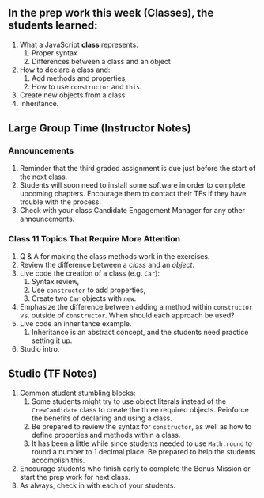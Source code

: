 ## In the prep work this week (Classes), the students learned:

1. What a JavaScript **class** represents.
   1. Proper syntax
   1. Differences between a class and an object
1. How to declare a class and:
   1. Add methods and properties,
   1. How to use ``constructor`` and ``this``.
1. Create new objects from a class.
1. Inheritance.

## Large Group Time (Instructor Notes)

### Announcements

1. Reminder that the third graded assignment is due just before the start of the next class.
1. Students will soon need to install some software in order to complete upcoming chapters. Encourage them to contact their TFs if they have trouble with the process.
1. Check with your class Candidate Engagement Manager for any other announcements.

### Class 11 Topics That Require More Attention

1. Q & A for making the class methods work in the exercises.
1. Review the difference between a *class* and an *object*.
1. Live code the creation of a class (e.g. ``Car``):
   1. Syntax review,
   1. Use ``constructor`` to add properties,
   1. Create two ``Car`` objects with ``new``.
1. Emphasize the difference between adding a method within ``constructor`` vs. outside of ``constructor``. When should each approach be used?
1. Live code an inheritance example.
   1. Inheritance is an abstract concept, and the students need practice setting it up.
1. Studio intro.

## Studio (TF Notes)

1. Common student stumbling blocks:
   1. Some students might try to use object literals instead of the ``CrewCandidate`` class to create the three required objects. Reinforce the benefits of declaring and using a class.
   1. Be prepared to review the syntax for ``constructor``, as well as how to define properties and methods within a class.
   1. It has been a little while since students needed to use ``Math.round`` to round a number to 1 decimal place. Be prepared to help the students accomplish this.
1. Encourage students who finish early to complete the Bonus Mission or start the prep work for next class.
1. As always, check in with each of your students.
